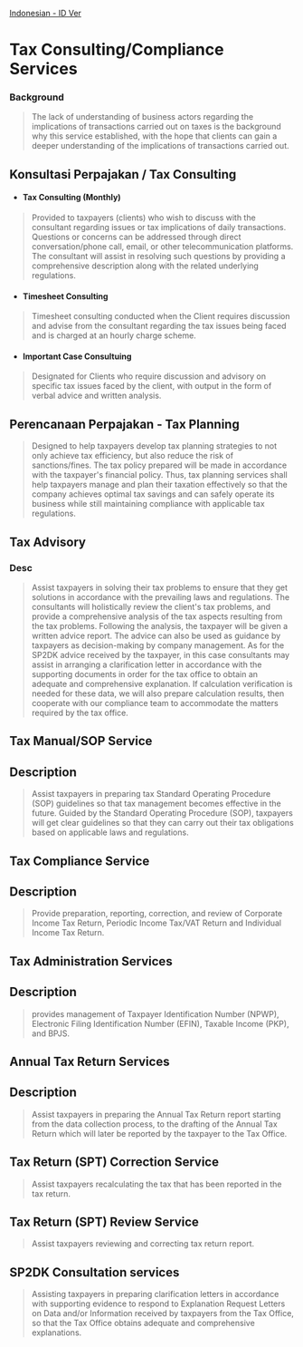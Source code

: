 [Indonesian - ID Ver](/Consulting-EN.md)
# Tax Consulting/Compliance Services
### Background
> The lack of understanding of business actors regarding the implications of transactions carried out on taxes is the background why this service established, with the hope that clients can gain a deeper understanding of the implications of transactions carried out.

## Konsultasi Perpajakan / Tax Consulting

- #### Tax Consulting (Monthly)
> Provided to taxpayers (clients) who wish to discuss with the consultant regarding issues or tax implications of daily transactions. Questions or concerns can be addressed through direct conversation/phone call, email, or other telecommunication platforms. The consultant will assist in resolving such questions by providing a comprehensive description along with the related underlying regulations. 
- #### Timesheet Consulting
> Timesheet consulting conducted when the Client requires discussion and advise from the consultant regarding the tax issues being faced and is charged at an hourly charge scheme. 
- #### Important Case Consultuing
> Designated for Clients who require discussion and advisory on specific tax issues faced by the client, with output in the form of verbal advice and written analysis.

## Perencanaan Perpajakan - Tax Planning

> Designed to help taxpayers develop tax planning strategies to not only achieve tax efficiency, but also reduce the risk of sanctions/fines. The tax policy prepared will be made in accordance with the taxpayer's financial policy. Thus, tax planning services shall help taxpayers manage and plan their taxation effectively so that the company achieves optimal tax savings and can safely operate its business while still maintaining compliance with applicable tax regulations. 

## Tax Advisory
### Desc
> Assist taxpayers in solving their tax problems to ensure that they get solutions in accordance with the prevailing laws and regulations.
> The consultants will holistically review the client's tax problems, and provide a comprehensive analysis of the tax aspects resulting from the tax problems. Following the analysis, the taxpayer will be given a written advice report.
> The advice can also be used as guidance by taxpayers as decision-making by company management.
> As for the SP2DK advice received by the taxpayer, in this case consultants may assist in arranging a clarification letter in accordance with the supporting documents in order for the tax office to obtain an adequate and comprehensive explanation. If calculation verification is needed for these data, we will also prepare calculation results, then cooperate with our compliance team to accommodate the matters required by the tax office.

## Tax Manual/SOP Service
## Description
> Assist taxpayers in preparing tax Standard Operating Procedure (SOP) guidelines so that tax management becomes effective in the future. Guided by the Standard Operating Procedure (SOP), taxpayers will get clear guidelines so that they can carry out their tax obligations based on applicable laws and regulations.

## Tax Compliance Service
## Description
> Provide preparation, reporting, correction, and review of Corporate Income Tax Return, Periodic Income Tax/VAT Return and Individual Income Tax Return.

## Tax Administration Services
## Description
> provides management of Taxpayer Identification Number (NPWP), Electronic Filing Identification Number (EFIN), Taxable Income (PKP), and BPJS.

## Annual Tax Return Services
## Description
> Assist taxpayers in preparing the Annual Tax Return report starting from the data collection process, to the drafting of the Annual Tax Return which will later be reported by the taxpayer to the Tax Office.

## Tax Return (SPT) Correction Service
> Assist taxpayers recalculating the tax that has been reported in the tax return.

## Tax Return (SPT) Review Service

> Assist taxpayers reviewing and correcting tax return report.

## SP2DK Consultation services

> Assisting taxpayers in preparing clarification letters in accordance with supporting evidence to respond to Explanation Request Letters on Data and/or Information received by taxpayers from the Tax Office, so that the Tax Office obtains adequate and comprehensive explanations.